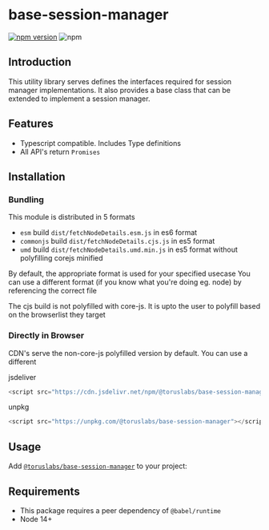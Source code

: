 # base-session-manager

[![npm version](https://badge.fury.io/js/%40toruslabs%2Fbase-session-manager.svg)](https://badge.fury.io/js/%40toruslabs%2Fbase-session-manager)
![npm](https://img.shields.io/npm/dw/@toruslabs/base-session-manager)

## Introduction

This utility library serves defines the interfaces required for session manager implementations. It also provides a base class that can be extended to implement a session manager.

## Features

- Typescript compatible. Includes Type definitions
- All API's return `Promises`

## Installation

### Bundling

This module is distributed in 5 formats

- `esm` build `dist/fetchNodeDetails.esm.js` in es6 format
- `commonjs` build `dist/fetchNodeDetails.cjs.js` in es5 format
- `umd` build `dist/fetchNodeDetails.umd.min.js` in es5 format without polyfilling corejs minified

By default, the appropriate format is used for your specified usecase
You can use a different format (if you know what you're doing eg. node) by referencing the correct file

The cjs build is not polyfilled with core-js.
It is upto the user to polyfill based on the browserlist they target

### Directly in Browser

CDN's serve the non-core-js polyfilled version by default. You can use a different

jsdeliver

```js
<script src="https://cdn.jsdelivr.net/npm/@toruslabs/base-session-manager"></script>
```

unpkg

```js
<script src="https://unpkg.com/@toruslabs/base-session-manager"></script>
```

## Usage

Add [`@toruslabs/base-session-manager`](https://www.npmjs.com/package/@toruslabs/base-session-manager) to your project:

## Requirements

- This package requires a peer dependency of `@babel/runtime`
- Node 14+
